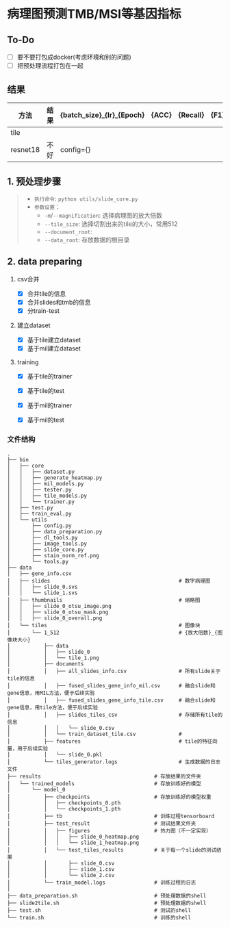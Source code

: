# 病理图预测TMB/MSI等基因指标

## To-Do

- [ ] 要不要打包成docker(考虑环境和别的问题)
- [ ] 把预处理流程打包在一起

## 结果

|方法|结果|{batch_size}\_{lr}\_{Epoch}|{ACC}|{Recall}|{F1}|{AUC}|
|--------|--------|--------|--------|--------|--------|--------|
|tile|
|resnet18|不好|config={}||


## 1. 预处理步骤

>  * `执行命令`: ```python utils/slide_core.py```
>  * `参数设置`：
>       * `-m`/`--magnification`: 选择病理图的放大倍数
>       * `--tile_size`: 选择切割出来的tile的大小，常用512
>       * `--document_root`: 
>       * `--data_root`: 存放数据的根目录


## 2. data preparing

1. csv合并

    - [x] 合并tile的信息
    - [x] 合并slides和tmb的信息
    - [x] 分train-test
    
2. 建立dataset
   
    - [x] 基于tile建立dataset
    - [x] 基于mil建立dataset

3. training
    - [x] 基于tile的trainer
    - [x] 基于tile的test
      
    - [x] 基于mil的trainer
    - [x] 基于mil的test


### 文件结构

```
.
├── bin
│   ├── core
│   │   ├── dataset.py
│   │   ├── generate_heatmap.py
│   │   ├── mil_models.py
│   │   ├── tester.py
│   │   ├── tile_models.py
│   │   └── trainer.py
│   ├── test.py
│   ├── train_eval.py
│   └── utils
│       ├── config.py
│       ├── data_preparation.py
│       ├── dl_tools.py
│       ├── image_tools.py
│       ├── slide_core.py
│       ├── stain_norm_ref.png
│       └── tools.py
├── data
│   ├── gene_info.csv
│   ├── slides      									# 数字病理图
│   │   ├── slide_0.svs
│   │   └── slide_1.svs
│   ├── thumbnails  									# 缩略图
│   │   ├── slide_0_otsu_image.png
│   │   ├── slide_0_otsu_mask.png
│   │   ├── slide_0_overall.png
│   └── tiles       									# 图像块
│       └── 1_512			   							# {放大倍数}_{图像块大小}
│           ├── data
│           │   ├── slide_0
│           │   └── tile_1.png
│           ├── documents
│           │   ├── all_slides_info.csv					# 所有slide关于tile的信息
│           │   ├── fused_slides_gene_info_mil.csv		# 融合slide和gene信息，用MIL方法，便于后续实验
│           │   ├── fused_slides_gene_info_tile.csv		# 融合slide和gene信息，用tile方法，便于后续实验
│           │   ├── slides_tiles_csv					# 存储所有tile的信息
│           │   │   └── slide_0.csv
│           │   └── train_dataset_tile.csv				# 
│           ├── features								# tile的特征向量，用于后续实验
│           │   └── slide_0.pkl
│           └── tiles_generator.logs					# 生成数据的日志文件
├── results										# 存放结果的文件夹
│   └── trained_models							# 存放训练好的模型
│       └── model_0
│           ├── checkpoints						# 存放训练好的模型权重
│           │   ├── checkpoints_0.pth 
│           │   └── checkpoints_1.pth
│           ├── tb								# 训练过程tensorboard
│           ├── test_result						# 测试结果文件夹
│           │   ├── figures						# 热力图（不一定实现）
│           │   │   ├── slide_0_heatmap.png
│           │   │   └── slide_1_heatmap.png
│           │   └── test_tiles_results			# 关于每一个slide的测试结果
│           │       ├── slide_0.csv
│           │       ├── slide_1.csv
│           │       └── slide_2.csv
│           └── train_model.logs				# 训练过程的日志
│
├── data_preparation.sh							# 预处理数据的shell
├── slide2tile.sh								# 预处理数据的shell
├── test.sh										# 测试的shell
└── train.sh									# 训练的shell
```





